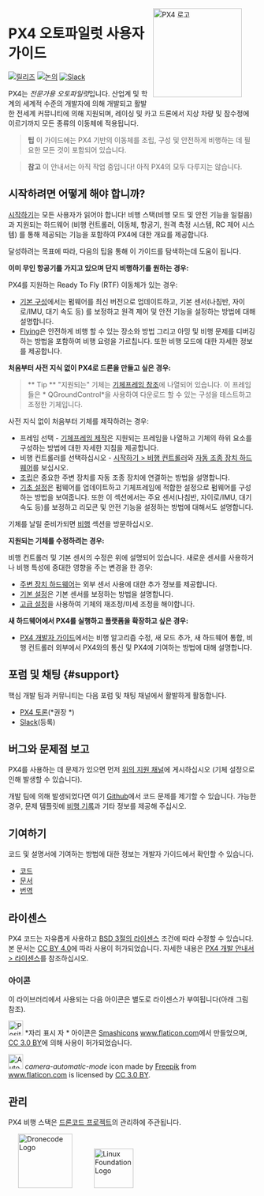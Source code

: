 <div style="float:right; padding:10px; margin-right:20px;"><a href="http://px4.io/"><img src="../assets/site/logo_pro_small.png" title="PX4 로고" width="180px" /></a></div>

# PX4 오토파일럿 사용자 가이드

[![릴리즈](https://img.shields.io/github/release/PX4/Firmware.svg)](https://github.com/PX4/Firmware/releases) [![논의](https://img.shields.io/badge/discuss-px4-ff69b4.svg)](http://discuss.px4.io/) [![Slack](https://px4-slack.herokuapp.com/badge.svg)](http://slack.px4.io)

PX4는 *전문가용 오토파일럿*입니다. 산업계 및 학계의 세계적 수준의 개발자에 의해 개발되고 활발한 전세계 커뮤니티에 의해 지원되며, 레이싱 및 카고 드론에서 지상 차량 및 잠수정에 이르기까지 모든 종류의 이동체에 적용됩니다.

> **팁** 이 가이드에는 PX4 기반의 이동체를 조립, 구성 및 안전하게 비행하는 데 필요한 모든 것이 포함되어 있습니다.

<span></span>

> **참고** 이 안내서는 아직 작업 중입니다! 아직 PX4의 모두 다루지는 않습니다.

## 시작하려면 어떻게 해야 합니까?

[시작하기](getting_started/README.md)는 모든 사용자가 읽어야 합니다! 비행 스택(비행 모드 및 안전 기능을 일컬음) 과 지원되는 하드웨어 (비행 컨트롤러, 이동체, 항공기, 원격 측정 시스템, RC 제어 시스템) 를 통해 제공되는 기능을 포함하여 PX4에 대한 개요를 제공합니다.

달성하려는 목표에 따라, 다음의 팁을 통해 이 가이드를 탐색하는데 도움이 됩니다.

**이미 무인 항공기를 가지고 있으며 단지 비행하기를 원하는 경우:**

PX4를 지원하는 Ready To Fly (RTF) 이동체가 있는 경우:

- [기본 구성](config/README.md)에서는 펌웨어를 최신 버전으로 업데이트하고, 기본 센서(나침반, 자이로/IMU, 대기 속도 등) 를 보정하고 원격 제어 및 안전 기능을 설정하는 방법에 대해 설명합니다.
- [ Flying](flying/README.md)은 안전하게 비행 할 수 있는 장소와 방법 그리고 아밍 및 비행 문제를 디버깅하는 방법을 포함하여 비행 요령을 가르칩니다. 또한 비행 모드에 대한 자세한 정보를 제공합니다.

**처음부터 사전 지식 없이 PX4로 드론을 만들고 싶은 경우:**

> ** Tip ** "지원되는" 기체는 [기체프레임 참조](airframes/airframe_reference.md)에 나열되어 있습니다. 이 프레임들은 * QGroundControl*을 사용하여 다운로드 할 수 있는 구성을 테스트하고 조정한 기체입니다.

사전 지식 없이 처음부터 기체를 제작하려는 경우:

- 프레임 선택 - [기체프레임 제작](airframes/README.md)은 지원되는 프레임을 나열하고 기체의 하위 요소를 구성하는 방법에 대한 자세한 지침을 제공합니다.
- 비행 컨트롤러를 선택하십시오 - [시작하기 > 비행 컨트롤러](getting_started/flight_controller_selection.md)와 [ 자동 조종 장치 하드웨어](flight_controller/README.md)를 보십시오.
- [조립](assembly/README.md)은 중요한 주변 장치를 자동 조종 장치에 연결하는 방법을 설명합니다.
- [기초 설정](config/README.md)은 펌웨어를 업데이트하고 기체프레임에 적합한 설정으로 펌웨어를 구성하는 방법을 보여줍니다. 또한 이 섹션에서는 주요 센서(나침반, 자이로/IMU, 대기 속도 등)를 보정하고 리모콘 및 안전 기능을 설정하는 방법에 대해서도 설명합니다.

기체를 날릴 준비가되면 [비행](flying/README.md) 섹션을 방문하십시오.

**지원되는 기체를 수정하려는 경우:**

비행 컨트롤러 및 기본 센서의 수정은 위에 설명되어 있습니다. 새로운 센서를 사용하거나 비행 특성에 중대한 영향을 주는 변경을 한 경우:

- [ 주변 장치 하드웨어](peripherals/README.md)는 외부 센서 사용에 대한 추가 정보를 제공합니다.
- [ 기본 설정](config/README.md)은 기본 센서를 보정하는 방법을 설명합니다.
- [ 고급 설정](advanced_config/README.md)을 사용하여 기체의 재조정/미세 조정을 해야합니다.

**새 하드웨어에서 PX4를 실행하고 플랫폼을 확장하고 싶은 경우:**

- [ PX4 개발자 가이드](http://dev.px4.io/)에서는 비행 알고리즘 수정, 새 모드 추가, 새 하드웨어 통합, 비행 컨트롤러 외부에서 PX4와의 통신 및 PX4에 기여하는 방법에 대해 설명합니다.

## 포럼 및 채팅 {#support}

핵심 개발 팀과 커뮤니티는 다음 포럼 및 채팅 채널에서 활발하게 활동합니다.

- [ PX4 토론](http://discuss.px4.io/)(*권장 *)
- [Slack](http://slack.px4.io)(등록)

## 버그와 문제점 보고

PX4를 사용하는 데 문제가 있으면 먼저 [위의 지원 채널](#support)에 게시하십시오 (기체 설정으로 인해 발생할 수 있습니다).

개발 팀에 의해 발생되었다면 여기 [Github](https://github.com/PX4/Firmware/issues)에서 코드 문제를 제기할 수 있습니다. 가능한 경우, 문제 템플릿에 [비행 기록](getting_started/flight_reporting.md)과 기타 정보를 제공해 주십시오.

## 기여하기

코드 및 설명서에 기여하는 방법에 대한 정보는 개발자 가이드에서 확인할 수 있습니다.

- [코드](https://dev.px4.io/en/contribute/)
- [문서](https://dev.px4.io/en/contribute/docs.html)
- [번역](https://dev.px4.io/en/contribute/docs.html)

## 라이센스

PX4 코드는 자유롭게 사용하고 [ BSD 3절의 라이센스](https://opensource.org/licenses/BSD-3-Clause) 조건에 따라 수정할 수 있습니다. 본 문서는 [CC BY 4.0](https://creativecommons.org/licenses/by/4.0/)에 따라 사용이 허가되었습니다. 자세한 내용은 [PX4 개발 안내서 > 라이센스](https://dev.px4.io/en/contribute/licenses.html)를 참조하십시오.

### 아이콘

이 라이브러리에서 사용되는 다음 아이콘은 별도로 라이센스가 부여됩니다(아래 그림 참조).

<img src="../assets/site/position_fixed.svg" title="Position fix required (e.g. GPS)" width="30px" /> *자리 표시 자 * 아이콘은 <a href="https://www.flaticon.com/authors/smashicons" title="Smashicons">Smashicons</a> <a href="https://www.flaticon.com/" title="Flaticon">www.flaticon.com</a>에서 만들었으며, <a href="http://creativecommons.org/licenses/by/3.0/" title="Creative Commons BY 3.0" target="_blank">CC 3.0 BY</a>에 의해 사용이 허가되었습니다.

<img src="../assets/site/automatic_mode.svg" title="Automatic mode" width="30px" /> *camera-automatic-mode* icon made by <a href="http://www.freepik.com" title="Freepik">Freepik</a> from <a href="https://www.flaticon.com/" title="Flaticon">www.flaticon.com</a> is licensed by <a href="http://creativecommons.org/licenses/by/3.0/" title="Creative Commons BY 3.0" target="_blank">CC 3.0 BY</a>.

## 관리

PX4 비행 스택은 [드론코드 프로젝트](https://www.dronecode.org/)의 관리하에 주관됩니다.

<a href="https://www.dronecode.org/" style="padding:20px"><img src="https://mavlink.io/assets/site/logo_dronecode.png" alt="Dronecode Logo" width="110px"/></a>
<a href="https://www.linuxfoundation.org/projects" style="padding:20px;"><img src="https://mavlink.io/assets/site/logo_linux_foundation.png" alt="Linux Foundation Logo" width="80px" /></a>

<div style="padding:10px">&nbsp;</div>
